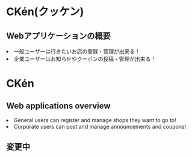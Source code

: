 <h1>CKén(クッケン)</h1>

<h2>Webアプリケーションの概要</h2>
<li>一般ユーザーは行きたいお店の登録・管理が出来る！</li>
<li>企業ユーザーはお知らせやクーポンの投稿・管理が出来る！</li>

<h1>CKén</h1>
<h2>Web applications overview</h2>
<li>General users can register and manage shops they want to go to!</li>
<li>Corporate users can post and manage announcements and coupons!</li>

<h2>変更中</h2>

